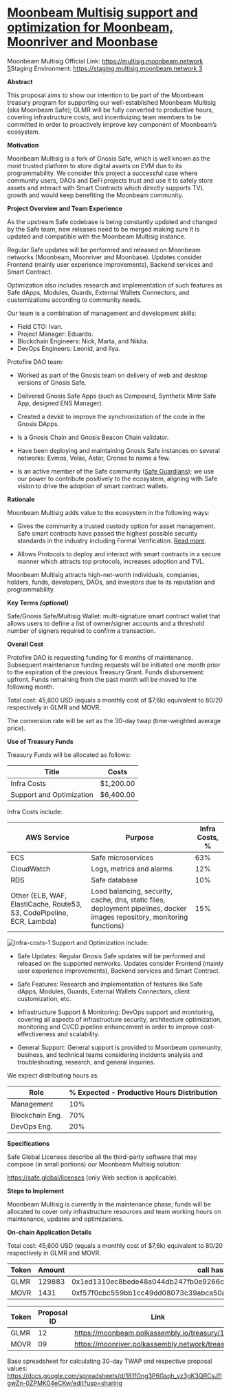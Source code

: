 ﻿# [Moonbeam Multisig support and optimization for Moonbeam, Moonriver and Moonbase](https://forum.moonbeam.foundation/t/proposal-mb12-mr9-moonbeam-multisig-support-and-optimization-for-moonbeam-moonriver-and-moonbase/714)




Moonbeam Multisig Official Link:  [https://multisig.moonbeam.network  
5](https://multisig.moonbeam.network/)Staging Environment:  [https://staging.multisig.moonbeam.network  3](https://staging.multisig.moonbeam.network/)


**Abstract**

This proposal aims to show our intention to be part of the Moonbeam treasury program for supporting our well-established Moonbeam Multisig (aka Moonbeam Safe); GLMR will be fully converted to productive hours, covering infrastructure costs, and incentivizing team members to be committed in order to proactively improve key component of Moonbeam’s ecosystem.

**Motivation**

Moonbeam Multisig is a fork of Gnosis Safe, which is well known as the most trusted platform to store digital assets on EVM due to its programmability. We consider this project a successful case where community users, DAOs and DeFi projects trust and use it to safely store assets and interact with Smart Contracts which directly supports TVL growth and would keep benefiting the Moonbeam community.

**Project Overview and Team Experience**

As the upstream Safe codebase is being constantly updated and changed by the Safe team, new releases need to be merged making sure it is updated and compatible with the Moonbeam Multisig instance.

Regular Safe updates will be performed and released on Moonbeam networks (Moonbeam, Moonriver and Moonbase). Updates consider Frontend (mainly user experience improvements), Backend services and Smart Contract.

Optimization also includes research and implementation of such features as Safe dApps, Modules, Guards, External Wallets Connectors, and customizations according to community needs.

Our team is a combination of management and development skills:

* Field CTO: Ivan.
* Project Manager: Eduardo.
* Blockchain Engineers: Nick, Marta, and Nikita.
* DevOps Engineers: Leonid, and Ilya.

Protofire DAO team:

* Worked as part of the Gnosis team on delivery of web and desktop versions of Gnosis Safe.

* Delivered Gnosis Safe Apps (such as Compound, Synthetix Mintr Safe App, designed ENS Manager).
* Created a devkit to improve the synchronization of the code in the Gnosis DApps.
* Is a Gnosis Chain and Gnosis Beacon Chain validator.
* Have been deploying and maintaining Gnosis Safe instances on several networks: Evmos, Velas, Astar, Cronos to name a few.
* Is an active member of the Safe community ([Safe Guardians](https://guardians.gnosis-safe.io)); we use our power to contribute positively to the ecosystem, aligning with Safe vision to drive the adoption of smart contract wallets.

**Rationale**

Moonbeam Multisig adds value to the ecosystem in the following ways:

* Gives the community a trusted custody option for asset management. Safe smart contracts have passed the highest possible security standards in the industry including Formal Verification. [Read more](https://github.com/safe-global/safe-contracts/blob/78494bcdbc61b3db52308a25f0556c42cf656ab1/docs/Gnosis_Safe_Formal_Verification_Report_1_0_0.pdf).

* Allows Protocols to deploy and interact with smart contracts in a secure manner which attracts top protocols, increases adoption and TVL.

Moonbeam Multisig attracts high-net-worth individuals, companies, holders, funds, developers, DAOs, and investors due to its reputation and programmability.

**Key Terms *(optional)***

Safe/Gnosis Safe/Multisig Wallet: multi-signature smart contract wallet that allows users to define a list of owner/signer accounts and a threshold number of signers required to confirm a transaction.

**Overall Cost**

Protofire DAO is requesting funding for 6 months of maintenance. Subsequent maintenance funding requests will be initiated one month prior to the expiration of the previous Treasury Grant. 
Funds disbursement: upfront. Funds remaining from the past month will be moved to the following month.

Total cost: 45,600 USD (equals a monthly cost of $7,6k) equivalent to 80/20 respectively in GLMR and MOVR.

The conversion rate will be set as the 30-day twap (time-weighted average price).

**Use of Treasury Funds** 

Treasury Funds will be allocated as follows:

|Title|Costs|
| --- | --- |
|Infra Costs|$1,200.00|
|Support and Optimization|$6,400.00|

Infra Costs include:

|AWS Service|Purpose|Infra Costs, %|
| --- | --- | --- |
|ECS|Safe microservices|63%|
|CloudWatch|Logs, metrics and alarms|12%|
|RDS|Safe database|10%|
|Other (ELB, WAF, ElastiCache, Route53, S3, CodePipeline, ECR, Lambda)|Load balancing, security, cache, dns, static files, deployment pipelines, docker images repository, monitoring functions)|15%|

![infra-costs-1](https://europe1.discourse-cdn.com/standard21/uploads/moonbeam/original/1X/a8734d3d45ebc6d379ed879a9b14b692f581072c.jpeg)
Support and Optimization include:

* Safe Updates: Regular Gnosis Safe updates will be performed and released on the supported networks. Updates consider Frontend (mainly user experience improvements), Backend services and Smart Contract.

* Safe Features: Research and implementation of features like Safe dApps, Modules, Guards, External Wallets Connectors, client customization, etc.

* Infrastructure Support & Monitoring: DevOps support and monitoring, covering all aspects of infrastructure security, architecture optimization, monitoring and CI/CD pipeline enhancement in order to improve cost-effectiveness and scalability.

* General Support: General support is provided to Moonbeam community, business, and technical teams considering incidents analysis and troubleshooting, research, and general inquiries.

We expect distributing hours as:

|Role|% Expected - Productive Hours Distribution|
| --- | --- |
|Management|10%|
|Blockchain Eng.|70%|
|DevOps Eng.|20%|


**Specifications**

Safe Global Licenses describe all the third-party software that may compose (in small portions) our Moonbeam Multisig solution:

https://safe.global/licenses (only Web section is applicable).

**Steps to Implement**

Moonbeam Multisig is currently in the maintenance phase; funds will be allocated to cover only infrastructure resources and team working hours on maintenance, updates and optimizations.

**On-chain Application Details**

Total cost: 45,600 USD (equals a monthly cost of $7,6k) equivalent to 80/20 respectively in GLMR and MOVR.

|Token|Amount|call hash|
| --- | --- | --- |
|GLMR|129883|0x1ed1310ec8bede48a044db247fb0e9266c6d401675cd61db582986551fa45e31|
|MOVR|1431|0xf57f0cbc559bb1cc49dd08073c39abca50a40e6dc0ac0f9440994f20e83e6d94|

|Token|Proposal ID|Link|
| --- | --- | --- |
|GLMR|12|https://moonbeam.polkassembly.io/treasury/12|
|MOVR|09|https://moonriver.polkassembly.network/treasury/9|


Base spreadsheet for calculating 30-day TWAP and respective proposal values:
https://docs.google.com/spreadsheets/d/181fOng3P6Gsqh_yz3gK3QRCsJflgwZn-0ZPMK04eCKw/edit?usp=sharing
